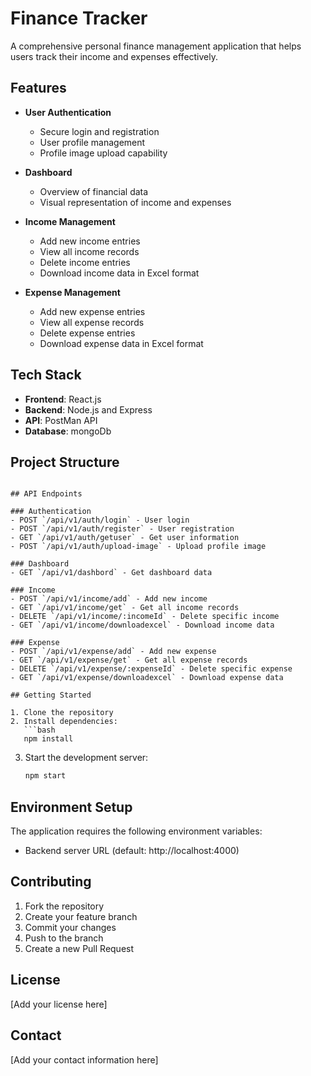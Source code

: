 # Finance Tracker

A comprehensive personal finance management application that helps users track their income and expenses effectively.

## Features

- **User Authentication**
  - Secure login and registration
  - User profile management
  - Profile image upload capability

- **Dashboard**
  - Overview of financial data
  - Visual representation of income and expenses

- **Income Management**
  - Add new income entries
  - View all income records
  - Delete income entries
  - Download income data in Excel format

- **Expense Management**
  - Add new expense entries
  - View all expense records
  - Delete expense entries
  - Download expense data in Excel format

## Tech Stack

- **Frontend**: React.js
- **Backend**: Node.js and Express
- **API**: PostMan API
- **Database**: mongoDb

## Project Structure

```

## API Endpoints

### Authentication
- POST `/api/v1/auth/login` - User login
- POST `/api/v1/auth/register` - User registration
- GET `/api/v1/auth/getuser` - Get user information
- POST `/api/v1/auth/upload-image` - Upload profile image

### Dashboard
- GET `/api/v1/dashbord` - Get dashboard data

### Income
- POST `/api/v1/income/add` - Add new income
- GET `/api/v1/income/get` - Get all income records
- DELETE `/api/v1/income/:incomeId` - Delete specific income
- GET `/api/v1/income/downloadexcel` - Download income data

### Expense
- POST `/api/v1/expense/add` - Add new expense
- GET `/api/v1/expense/get` - Get all expense records
- DELETE `/api/v1/expense/:expenseId` - Delete specific expense
- GET `/api/v1/expense/downloadexcel` - Download expense data

## Getting Started

1. Clone the repository
2. Install dependencies:
   ```bash
   npm install
   ```
3. Start the development server:
   ```bash
   npm start
   ```

## Environment Setup

The application requires the following environment variables:
- Backend server URL (default: http://localhost:4000)

## Contributing

1. Fork the repository
2. Create your feature branch
3. Commit your changes
4. Push to the branch
5. Create a new Pull Request

## License

[Add your license here]

## Contact

[Add your contact information here]
